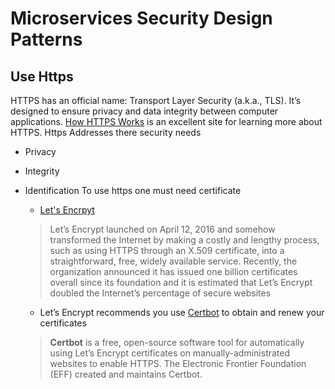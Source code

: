 #  Microservices Security Design Patterns

## Use Https 
HTTPS has an official name: Transport Layer Security (a.k.a., TLS). It’s designed to ensure privacy and data integrity between computer applications. [How HTTPS Works](https://howhttps.works/) is an excellent site for learning more about HTTPS.
Https Addresses there security needs

 - Privacy
 - Integrity
 - Identification
 To use https one must need certificate
	 - [Let's Encrpyt](https://letsencrypt.org/)
	 
	> Let’s Encrypt launched on April 12, 2016 and somehow transformed the Internet by making a costly and lengthy process, such as using HTTPS through an X.509 certificate, into a straightforward, free, widely available service. Recently, the organization announced it has issued one billion certificates overall since its foundation and it is estimated that Let’s Encrypt doubled the Internet’s percentage of secure websites
	
	- Let’s Encrypt recommends you use [Certbot](https://certbot.eff.org/) to obtain and renew your certificates
     >**Certbot** is a free, open-source software tool for automatically using Let’s Encrypt certificates on manually-administrated websites to enable HTTPS. The Electronic Frontier Foundation (EFF) created and maintains Certbot.

<!--stackedit_data:
eyJkaXNjdXNzaW9ucyI6eyJuNUhTUHdPSGgzOUtpRFE2Ijp7In
N0YXJ0IjozNTAsImVuZCI6MzUwLCJ0ZXh0IjoiTGlzdCBpdGVt
In19LCJjb21tZW50cyI6eyJNVjFjTDAybk9tMVgxbWJzIjp7Im
Rpc2N1c3Npb25JZCI6Im41SFNQd09IaDM5S2lEUTYiLCJzdWIi
OiJnaDoxMjE4NTcwMiIsInRleHQiOiJQcml2YWN5IiwiY3JlYX
RlZCI6MTU5MzE0ODE4MTg2MX19LCJoaXN0b3J5IjpbLTQyNTc1
NTMwMCw5NjMzODQ5NjBdfQ==
-->